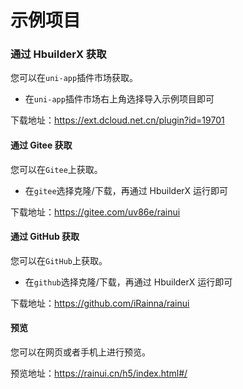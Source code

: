 <script setup>
  import {pathName} from '../components/hooks/usePath'
  pathName.value = ''
 </script>

# 示例项目

### 通过 HbuilderX 获取

您可以在`uni-app`插件市场获取。

- 在`uni-app`插件市场右上角选择导入示例项目即可

下载地址：https://ext.dcloud.net.cn/plugin?id=19701

#### 通过 Gitee 获取

您可以在`Gitee`上获取。

- 在`gitee`选择克隆/下载，再通过 HbuilderX 运行即可

下载地址：https://gitee.com/uv86e/rainui

#### 通过 GitHub 获取

您可以在`GitHub`上获取。

- 在`github`选择克隆/下载，再通过 HbuilderX 运行即可

下载地址：https://github.com/iRainna/rainui

#### 预览

您可以在网页或者手机上进行预览。

预览地址：https://rainui.cn/h5/index.html#/
